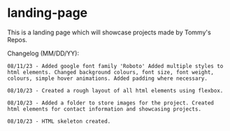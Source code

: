 # landing-page
This is a landing page which will showcase projects made by Tommy's Repos.

Changelog (MM/DD/YY):

    08/11/23 - Added google font family 'Roboto' Added multiple styles to html elements. Changed background colours, font size, font weight, colours, simple hover animations. Added padding where necessary.

    08/10/23 - Created a rough layout of all html elements using flexbox.

    08/10/23 - Added a folder to store images for the project. Created html elements for contact information and showcasing projects. 

    08/10/23 - HTML skeleton created.

